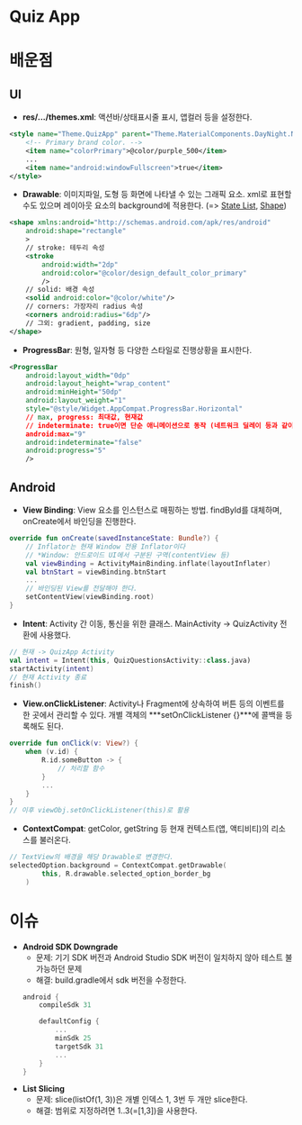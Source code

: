 # Quiz App

# 배운점
## UI
* **res/.../themes.xml**: 액션바/상태표시줄 표시, 앱컬러 등을 설정한다.
```xml
<style name="Theme.QuizApp" parent="Theme.MaterialComponents.DayNight.NoActionBar">
    <!-- Primary brand color. -->
    <item name="colorPrimary">@color/purple_500</item>
    ...
    <item name="android:windowFullscreen">true</item>
</style>
```
* **Drawable**: 이미지파일, 도형 등 화면에 나타낼 수 있는 그래픽 요소. xml로 표현할 수도 있으며 레이아웃 요소의 background에 적용한다. (=> [State List](https://developer.android.com/guide/topics/resources/drawable-resource#StateList), [Shape](https://developer.android.com/guide/topics/resources/drawable-resource#Shape))
```xml
<shape xmlns:android="http://schemas.android.com/apk/res/android"
    android:shape="rectangle"
    >
    // stroke: 테두리 속성
    <stroke
        android:width="2dp"
        android:color="@color/design_default_color_primary"
        />
    // solid: 배경 속성
    <solid android:color="@color/white"/>
    // corners: 가장자리 radius 속성
    <corners android:radius="6dp"/>
    // 그외: gradient, padding, size
</shape>
```
* **ProgressBar**: 원형, 일자형 등 다양한 스타일로 진행상황을 표시한다.
```xml
<ProgressBar
    android:layout_width="0dp"
    android:layout_height="wrap_content"
    android:minHeight="50dp"
    android:layout_weight="1"
    style="@style/Widget.AppCompat.ProgressBar.Horizontal"
    // max, progress: 최대값, 현재값
    // indeterminate: true이면 단순 애니메이션으로 동작 (네트워크 딜레이 등과 같이 완료시점이 모호한 경우)
    android:max="9"
    android:indeterminate="false"
    android:progress="5"
    />
```
## Android
* **View Binding**: View 요소를 인스턴스로 매핑하는 방법. findById를 대체하며, onCreate에서 바인딩을 진행한다.
```kotlin
override fun onCreate(savedInstanceState: Bundle?) {
    // Inflator는 현재 Window 전용 Inflator이다
    // *Window: 안드로이드 UI에서 구분된 구역(contentView 등)
    val viewBinding = ActivityMainBinding.inflate(layoutInflater)
    val btnStart = viewBinding.btnStart
    ...
    // 바인딩된 View를 전달해야 한다.
    setContentView(viewBinding.root)
}
```
* **Intent**: Activity 간 이동, 통신을 위한 클래스. MainActivity -> QuizActivity 전환에 사용했다.
```kotlin
// 현재 -> QuizApp Activity
val intent = Intent(this, QuizQuestionsActivity::class.java)
startActivity(intent)
// 현재 Activity 종료
finish()
```
* **View.onClickListener**: Activity나 Fragment에 상속하여 버튼 등의 이벤트를 한 곳에서 관리할 수 있다. 개별 객체의 ***setOnClickListener {}***에 콜백을 등록해도 된다.
```kotlin
override fun onClick(v: View?) {
    when (v.id) {
        R.id.someButton -> {
            // 처리할 함수
        }
        ...
    }
}
// 이후 viewObj.setOnClickListener(this)로 활용
```
* **ContextCompat**: getColor, getString 등 현재 컨텍스트(앱, 액티비티)의 리소스를 불러온다.
```kotlin
// TextView의 배경을 해당 Drawable로 변경한다.
selectedOption.background = ContextCompat.getDrawable(
        this, R.drawable.selected_option_border_bg
    )
```

# 이슈
* **Android SDK Downgrade**
    * 문제: 기기 SDK 버전과 Android Studio SDK 버전이 일치하지 않아 테스트 불가능하던 문제
    * 해결: build.gradle에서 sdk 버전을 수정한다.
    ```gradle
    android {
        compileSdk 31

        defaultConfig {
            ...
            minSdk 25
            targetSdk 31
            ...
        }
    }
    ```
* **List Slicing**
    * 문제: slice(listOf(1, 3))은 개별 인덱스 1, 3번 두 개만 slice한다.
    * 해결: 범위로 지정하려면 1..3(=[1,3])을 사용한다.